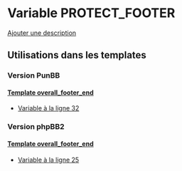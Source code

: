 # Variable PROTECT_FOOTER
[Ajouter une description](https://fa-tvars.appspot.com/var/PROTECT_FOOTER)

## Utilisations dans les templates

### Version PunBB

#### [Template overall_footer_end](punbb/overall_footer_end.md)
* [Variable &agrave; la ligne 32](../punbb/overall_footer_end.tpl#L32)

### Version phpBB2

#### [Template overall_footer_end](subsilver/overall_footer_end.md)
* [Variable &agrave; la ligne 25](../subsilver/overall_footer_end.tpl#L25)